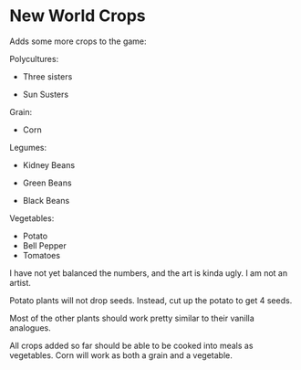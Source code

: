 # New World Crops
Adds some more crops to the game:

Polycultures:

- Three sisters

- Sun Susters

Grain:

- Corn


Legumes:

- Kidney Beans

- Green Beans

- Black Beans


Vegetables:

- Potato
- Bell Pepper
- Tomatoes



I have not yet balanced the numbers, and the art is kinda ugly. I am not an artist.


Potato plants will not drop seeds. Instead, cut up the potato to get 4 seeds.


Most of the other plants should work pretty similar to their vanilla analogues.





All crops added so far should be able to be cooked into meals as vegetables. Corn will work as both a grain and a vegetable.
